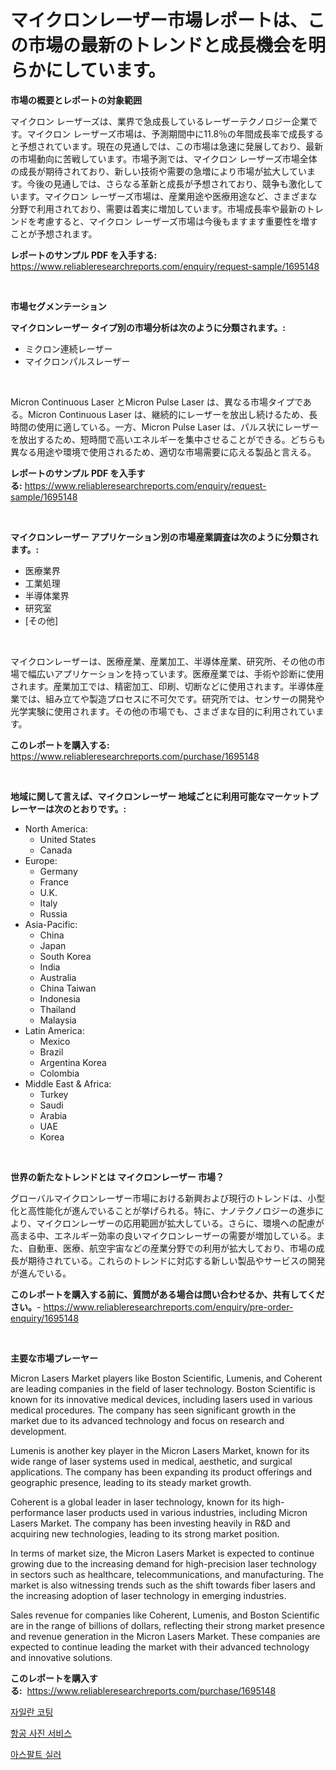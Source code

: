 <p><h1>マイクロンレーザー市場レポートは、この市場の最新のトレンドと成長機会を明らかにしています。</h1></p><p><strong>市場の概要とレポートの対象範囲</strong></p>
<p><p>マイクロン レーザーズは、業界で急成長しているレーザーテクノロジー企業です。マイクロン レーザーズ市場は、予測期間中に11.8％の年間成長率で成長すると予想されています。現在の見通しでは、この市場は急速に発展しており、最新の市場動向に苦戦しています。市場予測では、マイクロン レーザーズ市場全体の成長が期待されており、新しい技術や需要の急増により市場が拡大しています。今後の見通しでは、さらなる革新と成長が予想されており、競争も激化しています。マイクロン レーザーズ市場は、産業用途や医療用途など、さまざまな分野で利用されており、需要は着実に増加しています。市場成長率や最新のトレンドを考慮すると、マイクロン レーザーズ市場は今後もますます重要性を増すことが予想されます。</p></p>
<p><strong>レポートのサンプル PDF を入手する:</strong> <a href="https://www.reliableresearchreports.com/enquiry/request-sample/1695148">https://www.reliableresearchreports.com/enquiry/request-sample/1695148</a></p>
<p>&nbsp;</p>
<p><strong>市場セグメンテーション</strong></p>
<p><strong>マイクロンレーザー タイプ別の市場分析は次のように分類されます。:</strong></p>
<p><ul><li>ミクロン連続レーザー</li><li>マイクロンパルスレーザー</li></ul></p>
<p>&nbsp;</p>
<p><p>Micron Continuous Laser とMicron Pulse Laser は、異なる市場タイプである。Micron Continuous Laser は、継続的にレーザーを放出し続けるため、長時間の使用に適している。一方、Micron Pulse Laser は、パルス状にレーザーを放出するため、短時間で高いエネルギーを集中させることができる。どちらも異なる用途や環境で使用されるため、適切な市場需要に応える製品と言える。</p></p>
<p><strong>レポートのサンプル PDF を入手する:</strong>&nbsp;<a href="https://www.reliableresearchreports.com/enquiry/request-sample/1695148">https://www.reliableresearchreports.com/enquiry/request-sample/1695148</a></p>
<p>&nbsp;</p>
<p><strong> マイクロンレーザー アプリケーション別の市場産業調査は次のように分類されます。:</strong></p>
<p><ul><li>医療業界</li><li>工業処理</li><li>半導体業界</li><li>研究室</li><li>[その他]</li></ul></p>
<p>&nbsp;</p>
<p><p>マイクロンレーザーは、医療産業、産業加工、半導体産業、研究所、その他の市場で幅広いアプリケーションを持っています。医療産業では、手術や診断に使用されます。産業加工では、精密加工、印刷、切断などに使用されます。半導体産業では、組み立てや製造プロセスに不可欠です。研究所では、センサーの開発や光学実験に使用されます。その他の市場でも、さまざまな目的に利用されています。</p></p>
<p><strong>このレポートを購入する:</strong>&nbsp; <a href="https://www.reliableresearchreports.com/purchase/1695148">https://www.reliableresearchreports.com/purchase/1695148</a></p>
<p>&nbsp;</p>
<p><strong>地域に関して言えば、マイクロンレーザー 地域ごとに利用可能なマーケットプレーヤーは次のとおりです。:</strong></p>
<p><ul>
    <li>
        North America:
        <ul>
            <li>United States</li>
            <li>Canada</li>
        </ul>
    </li>
    <li>
        Europe:
        <ul>
            <li>Germany</li>
            <li>France</li>
            <li>U.K.</li>
            <li>Italy</li>
            <li>Russia</li>
        </ul>
    </li>
    <li>
        Asia-Pacific:
        <ul>
            <li>China</li>
            <li>Japan</li>
            <li>South Korea</li>
            <li>India</li>
            <li>Australia</li>
            <li>China Taiwan</li>
            <li>Indonesia</li>
            <li>Thailand</li>
            <li>Malaysia</li>
        </ul>
    </li>
    <li>
        Latin America:
        <ul>
            <li>Mexico</li>
            <li>Brazil</li>
            <li>Argentina Korea</li>
            <li>Colombia</li>
        </ul>
    </li>
    <li>
        Middle East & Africa:
        <ul>
            <li>Turkey</li>
            <li>Saudi</li>
            <li>Arabia</li>
            <li>UAE</li>
            <li>Korea</li>
        </ul>
    </li>
    </ul></p>
<p>&nbsp;</p>
<p><strong>世界の新たなトレンドとは マイクロンレーザー 市場？</strong></p>
<p><p>グローバルマイクロンレーザー市場における新興および現行のトレンドは、小型化と高性能化が進んでいることが挙げられる。特に、ナノテクノロジーの進歩により、マイクロンレーザーの応用範囲が拡大している。さらに、環境への配慮が高まる中、エネルギー効率の良いマイクロンレーザーの需要が増加している。また、自動車、医療、航空宇宙などの産業分野での利用が拡大しており、市場の成長が期待されている。これらのトレンドに対応する新しい製品やサービスの開発が進んでいる。</p></p>
<p><strong>このレポートを購入する前に、質問がある場合は問い合わせるか、共有してください。</strong>- <a href="https://www.reliableresearchreports.com/enquiry/pre-order-enquiry/1695148">https://www.reliableresearchreports.com/enquiry/pre-order-enquiry/1695148</a></p>
<p>&nbsp;</p>
<p><strong>主要な市場プレーヤー</strong></p>
<p><p>Micron Lasers Market players like Boston Scientific, Lumenis, and Coherent are leading companies in the field of laser technology. Boston Scientific is known for its innovative medical devices, including lasers used in various medical procedures. The company has seen significant growth in the market due to its advanced technology and focus on research and development.</p><p>Lumenis is another key player in the Micron Lasers Market, known for its wide range of laser systems used in medical, aesthetic, and surgical applications. The company has been expanding its product offerings and geographic presence, leading to its steady market growth.</p><p>Coherent is a global leader in laser technology, known for its high-performance laser products used in various industries, including Micron Lasers Market. The company has been investing heavily in R&D and acquiring new technologies, leading to its strong market position.</p><p>In terms of market size, the Micron Lasers Market is expected to continue growing due to the increasing demand for high-precision laser technology in sectors such as healthcare, telecommunications, and manufacturing. The market is also witnessing trends such as the shift towards fiber lasers and the increasing adoption of laser technology in emerging industries.</p><p>Sales revenue for companies like Coherent, Lumenis, and Boston Scientific are in the range of billions of dollars, reflecting their strong market presence and revenue generation in the Micron Lasers Market. These companies are expected to continue leading the market with their advanced technology and innovative solutions.</p></p>
<p><strong>このレポートを購入する:</strong>&nbsp;&nbsp;<a href="https://www.reliableresearchreports.com/purchase/1695148">https://www.reliableresearchreports.com/purchase/1695148</a></p>
<p><p><a href="https://github.com/fernandotryO5lson96765/Market-Research-Report-List-1/blob/main/70050857054.md">자일란 코팅</a></p><p><a href="https://github.com/vskv4779xr1/Market-Research-Report-List-1/blob/main/53707617052.md">항공 사진 서비스</a></p><p><a href="https://github.com/CliftonFisher9067/Market-Research-Report-List-1/blob/main/58817737053.md">아스팔트 실러</a></p></p>